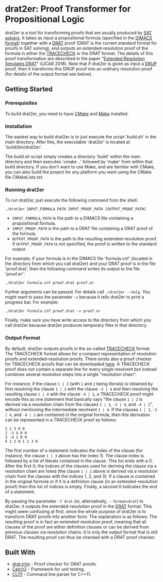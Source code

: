 # drat2er: Proof Transformer for Propositional Logic

drat2er is a tool for transforming proofs that are usually produced by [SAT solvers](https://en.wikipedia.org/wiki/Boolean_satisfiability_problem). It takes as input a propositional formula (specified in the [DIMACS format](http://www.satcompetition.org/2009/format-benchmarks2009.html)) together with a [DRAT](https://arxiv.org/pdf/1610.06229.pdf) proof (DRAT is the current standard format for proofs in SAT solving), and outputs an extended-resolution proof of the formula in either the [TRACECHECK](http://fmv.jku.at/tracecheck/README.tracecheck) or the DRAT format. The details of this proof transformation are described in the paper "[Extended Resolution Simulates DRAT](http://www.cs.utexas.edu/users/marijn/publications/ijcar18.pdf)" (IJCAR 2018). Note that if drat2er is given as input a [DRUP](http://www.cs.utexas.edu/~marijn/drup) proof, then it transforms this DRUP proof into an ordinary resolution proof (for details of the output format see below).

## Getting Started

### Prerequisites

To build drat2er, you need to have [CMake](https://cmake.org/) and [Make](https://www.gnu.org/software/make/) installed.

### Installation

The easiest way to build drat2er is to just execute the script 'build.sh' in the main directory. After this, the executable 'drat2er' is located at 'build/bin/drat2er'.

The build.sh script simply creates a directory 'build' within the main directory and then executes 'cmake ..' followed by 'make' from within that build directory. If you don't want to use Make, and are familiar with CMake, you can also build the project for any platform you want using the CMake file CMakeLists.txt.

### Running drat2er

To run drat2er, just execute the following command from the shell: 

`./drat2er INPUT_FORMULA_PATH INPUT_PROOF_PATH [OUTPUT_PROOF_PATH]`

* `INPUT_FORMULA_PATH` is the path to a DIMACS file containing a propositional formula.
* `INPUT_PROOF_PATH` is the path to a DRAT file containing a DRAT proof of the formula.
* `OUTPUT_PROOF_PATH` is the path to the resulting extended-resolution proof. If `OUTPUT_PROOF_PATH` is not specified, the proof is written to the standard output.

For example, if your formula is in the DIMACS file 'formula.cnf' (located in the directory from which you call drat2er) and your DRAT proof is in the file 'proof.drat', then the following command writes its output to the file 'proof.er':

`./drat2er formula.cnf proof.drat proof.er`

Further arguments can be passed. For details call `./drat2er --help`.
You might want to pass the parameter `-v` because it tells drat2er to print a progress bar. For example:

`./drat2er formula.cnf proof.drat -v proof.er`

Finally, make sure you have write access to the directory from which you call drat2er because drat2er produces temporary files in that directory.

### Output Format

By default, drat2er outputs proofs in the so-called [TRACECHECK](http://fmv.jku.at/tracecheck/README.tracecheck) format. The TRACECHECK format allows for a compact representation of resolution proofs and extended-resolution proofs. There exists also a proof checker for TRACECHECK proofs that can be downloaded [here](http://fmv.jku.at/tracecheck/). A TRACECHECK proof does not contain a separate line for every single resolvent but instead combines several resolution steps into a single "resolution chain".

For instance, if the clause `1 | 2` (with `1` and `2` being literals) is obtained by first resolving the clause `1 | 3` with the clause `-3 | 4` and then resolving the resulting clause `1 | 4` with the clause `-4 | 2`, a TRACECHECK proof might encode this as one statement that basically says "the clause `1 | 2` is derived via a resolution chain from the clauses `1 | 3`, `-3 | 4`, and `-4 | 2`", without mentioning the intermediate resolvent `1 | 4`. If the clauses `1 | 3`, `-3 | 4`, and `-4 | 2` are contained in the original formula, then this derivation can be represented in a TRACECHECK proof as follows:

	1 1 3 0 0
	2 -3 4 0 0
	3 -4 2 0 0
	4 1 2 0 1 2 3 0

The first number of a statement indicates the index of the clause (for instance, the clause `1 | 3` above has the index 1). The clause index is followed by a list of literals contained in the clause. This list ends with a 0. After the first 0, the indices of the clauses used for deriving the clause via a resolution chain are listed (the clause `1 | 2` above is derived via a resolution chain from the clauses with the indices 1, 2, and 3). If a clause is contained in the original formula or if it is a definition clause (in an extended-resolution proof) then this list of indices is empty. Finally, a second 0 indicates the end of a statement.

By passing the parameter `-f drat` (or, alternatively, `--format=drat`) to drat2er, it outputs the extended-resolution proof in the [DRAT](https://arxiv.org/pdf/1610.06229.pdf) format. This might seem confusing at first, since the whole purpose of drat2er is to transform DRAT proofs into another form. The explanation is as follows: The resulting proof is in fact an extended-resolution proof, meaning that all clauses of the proof are either definition clauses or can be derived from previous clauses via resolution chains. It is only the output format that is still DRAT. The resulting proof can thus be checked with a DRAT proof checker.

## Built With

* [drat-trim](https://github.com/marijnheule/drat-trim) - Proof checker for DRAT proofs.
* [Catch2](https://github.com/catchorg/Catch2) - Framework for unit testing.
* [CLI11](https://github.com/CLIUtils/CLI11) - Command line parser for C++11.
